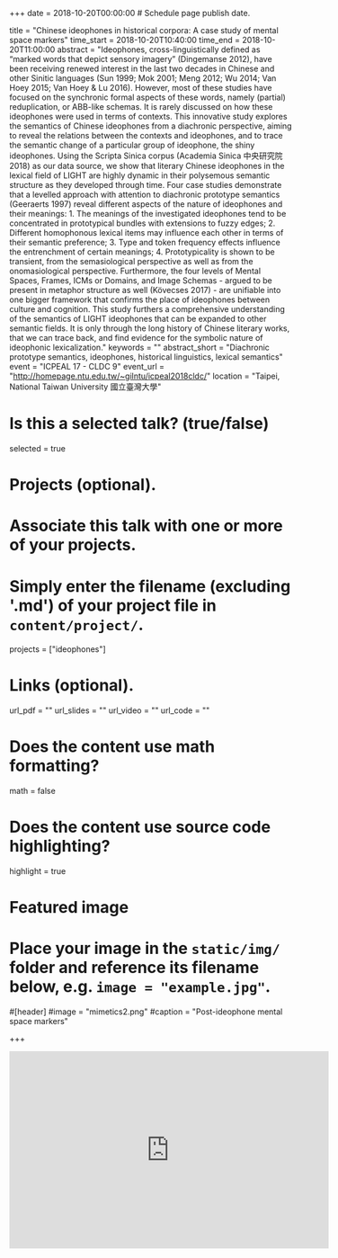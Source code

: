 +++
date = 2018-10-20T00:00:00  # Schedule page publish date.

title = "Chinese ideophones in historical corpora: A case study of mental space markers"
time_start = 2018-10-20T10:40:00
time_end = 2018-10-20T11:00:00
abstract = "Ideophones, cross-linguistically defined as “marked words that depict sensory imagery” (Dingemanse 2012), have been receiving renewed interest in the last two decades in Chinese and other Sinitic languages (Sun 1999; Mok 2001; Meng 2012; Wu 2014; Van Hoey 2015; Van Hoey & Lu 2016). However, most of these studies have focused on the synchronic formal aspects of these words, namely (partial) reduplication, or ABB-like schemas. It is rarely discussed on how these ideophones were used in terms of contexts. This innovative study explores the semantics of Chinese ideophones from a diachronic perspective, aiming to reveal the relations between the contexts and ideophones, and to trace the semantic change of a particular group of ideophone, the shiny ideophones. Using the Scripta Sinica corpus (Academia Sinica 中央研究院 2018) as our data source, we show that literary Chinese ideophones in the lexical field of LIGHT are highly dynamic in their polysemous semantic structure as they developed through time. Four case studies demonstrate that a levelled approach with attention to diachronic prototype semantics (Geeraerts 1997) reveal different aspects of the nature of ideophones and their meanings: 1.	The meanings of the investigated ideophones tend to be concentrated in prototypical bundles with extensions to fuzzy edges; 2.	Different homophonous lexical items may influence each other in terms of their semantic preference; 3.	Type and token frequency effects influence the entrenchment of certain meanings; 4.	Prototypicality is shown to be transient, from the semasiological perspective as well as from the onomasiological perspective. Furthermore, the four levels of Mental Spaces, Frames, ICMs or Domains, and Image Schemas - argued to be present in metaphor structure as well (Kövecses 2017) - are unifiable into one bigger framework that confirms the place of ideophones between culture and cognition. This study furthers a comprehensive understanding of the semantics of LIGHT ideophones that can be expanded to other semantic fields. It is only through the long history of Chinese literary works, that we can trace back, and find evidence for the symbolic nature of ideophonic lexicalization."
keywords = ""
abstract_short = "Diachronic prototype semantics, ideophones, historical linguistics, lexical semantics"
event = "ICPEAL 17 - CLDC 9"
event_url = "http://homepage.ntu.edu.tw/~gilntu/icpeal2018cldc/"
location = "Taipei, National Taiwan University 國立臺灣大學"

# Is this a selected talk? (true/false)
selected = true

# Projects (optional).
#   Associate this talk with one or more of your projects.
#   Simply enter the filename (excluding '.md') of your project file in `content/project/`.
projects = ["ideophones"]

# Links (optional).
url_pdf = ""
url_slides = ""
url_video = ""
url_code = ""

# Does the content use math formatting?
math = false

# Does the content use source code highlighting?
highlight = true

# Featured image
# Place your image in the `static/img/` folder and reference its filename below, e.g. `image = "example.jpg"`.
#[header]
#image = "mimetics2.png"
#caption = "Post-ideophone mental space markers"

+++

<iframe src="https://widgets.figshare.com/articles/5830341/embed?show_title=1" width="568" height="351" frameborder="0"></iframe>
